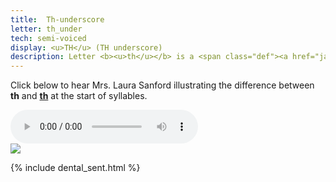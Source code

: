 ```yaml
---
title:  Th-underscore
letter: th_under
tech: semi-voiced
display: <u>TH</u> (TH underscore)
description: Letter <b><u>th</u></b> is a <span class="def"><a href="javascript:tech('semi-voiced');">semi-voiced</a></span> sound. It is pronounced as if it starts as Tanacross <b>th</b> and ends as <b>dh</b>. This sound  occurs only at the start of a syllable.
---
```



Click below to hear Mrs. Laura Sanford illustrating the difference between <b>th</b> and <b><u>th</u></b> at the start of syllables.


<div class="audiobox">
<div class="audio">
<audio controls src="{{ site.baseurl }}/assets/audio/th_th_under_comp_ls.mp3" type="audio/mpeg">Your browser does not support the audio element.</audio>
</div>
<div class="text">
<img src="{{ site.baseurl }}/assets/gif//th_th_under_comp.gif" border="0" />
</div>
</div>


{% include dental_sent.html %}


